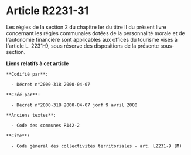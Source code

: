 # Article R2231-31

Les règles de la section 2 du chapitre Ier du titre II du présent livre concernant les régies communales dotées de la
personnalité morale et de l'autonomie financière sont applicables aux offices du tourisme visés à l'article L. 2231-9, sous
réserve des dispositions de la présente sous-section.

**Liens relatifs à cet article**

	**Codifié par**:

	  - Décret n°2000-318 2000-04-07

	**Créé par**:

	  - Décret n°2000-318 2000-04-07 jorf 9 avril 2000

	**Anciens textes**:

	  - Code des communes R142-2

	**Cite**:

	  - Code général des collectivités territoriales - art. L2231-9 (M)
